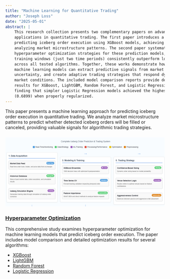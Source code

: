 ```yaml
---
title: "Machine Learning for Quantitative Trading"
author: "Joseph Loss"
date: "2025-05-01"
abstract: |
    This research collection presents two complementary papers on advanced machine learning 
	applications in quantitative trading. The first paper introduces a novel approach for 
	predicting iceberg order execution using XGBoost models, achieving 79% precision by 
	analyzing market microstructure patterns. The second paper systematically explores 
	hyperparameter optimization strategies for these prediction models, revealing that shorter 
	training windows (just two time periods) consistently outperform longer historical datasets 
	across all tested algorithms. Together, these works demonstrate how carefully optimized 
	machine learning models can extract predictive signals from market data, quantify execution 
	uncertainty, and create adaptive trading strategies that respond dynamically to changing 
	market conditions. The included model comparison reports provide detailed optimization 
	results for XGBoost, LightGBM, Random Forest, and Logistic Regression, with the surprising 
	finding that simpler Logistic Regression models achieved the highest overall performance 
	(0.6899) when properly regularized.
---
```



This paper presents a machine learning approach for predicting iceberg order execution in quantitative trading. We analyze market microstructure patterns to predict whether detected iceberg orders will be filled or canceled, providing valuable signals for algorithmic trading strategies.

### [![Iceberg Order Prediction](assets/complete_iceberg.png)](./iceberg-prediction-whitepaper-v2.md)

### [Hyperparameter Optimization](./hyperparameter-optimization-whitepaper.md)

This comprehensive study examines hyperparameter optimization for machine learning models that predict iceberg order execution. The paper includes model comparison and detailed optimization results for several algorithms:
- [XGBoost](./XGBoost_hpo_report.md)
- [LightGBM](./LightGBM_hpo_report.md)
- [Random Forest](./Random_Forest_hpo_report.md)
- [Logistic Regression](./Logistic_Regression_hpo_report.md)
